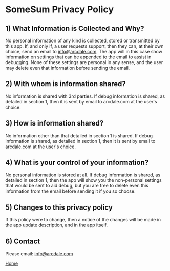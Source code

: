 # SomeSum Privacy Policy

## 1) What Information is Collected and Why?

No personal information of any kind is collected, stored or transmitted by this app. If, and only if, a user requests support, then they can, at their own choice, send an email to info@arcdale.com. The app will in this case show information on settings that can be appended to the email to assist in debugging. None of these settings are personal in any sense, and the user may delete even that information before sending the email.

## 2) With whom is information shared?

No information is shared with 3rd parties.  If debug information is shared,  as detailed in section 1, then it is sent by email to arcdale.com at the user's choice.

## 3) How is information shared?

No information other than that detailed in section 1  is shared.  If debug information is shared,  as detailed in section 1, then it is sent by email to arcdale.com  at the user's choice.

## 4) What is your control of your information?

No personal information is stored at all.  If debug information is shared,  as detailed in section 1, then the app will show you the non-personal settings that would be sent to aid debug, but you are free to delete even this information from the email before sending it if you so choose.

## 5) Changes to this privacy policy

If this policy were to change, then a notice of the changes will be made in the app update description, and in the app itself.

## 6) Contact

Please email: [info@arcdale.com](mailto:info@arcdale.com)  

[Home](http://www.arcdale.com)
